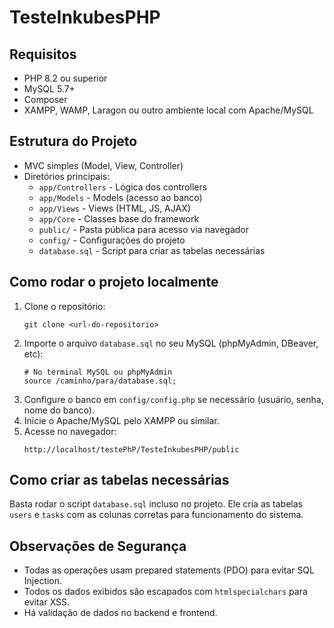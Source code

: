 # TesteInkubesPHP

## Requisitos
- PHP 8.2 ou superior
- MySQL 5.7+
- Composer
- XAMPP, WAMP, Laragon ou outro ambiente local com Apache/MySQL

## Estrutura do Projeto
- MVC simples (Model, View, Controller)
- Diretórios principais:
  - `app/Controllers` - Lógica dos controllers
  - `app/Models` - Models (acesso ao banco)
  - `app/Views` - Views (HTML, JS, AJAX)
  - `app/Core` - Classes base do framework
  - `public/` - Pasta pública para acesso via navegador
  - `config/` - Configurações do projeto
  - `database.sql` - Script para criar as tabelas necessárias

## Como rodar o projeto localmente

1. Clone o repositório:
   ```
   git clone <url-do-repositorio>
   ```
2. Importe o arquivo `database.sql` no seu MySQL (phpMyAdmin, DBeaver, etc):
   ```
   # No terminal MySQL ou phpMyAdmin
   source /caminho/para/database.sql;
   ```
3. Configure o banco em `config/config.php` se necessário (usuário, senha, nome do banco).
4. Inicie o Apache/MySQL pelo XAMPP ou similar.
5. Acesse no navegador:
   ```
   http://localhost/testePhP/TesteInkubesPHP/public
   ```

## Como criar as tabelas necessárias

Basta rodar o script `database.sql` incluso no projeto. Ele cria as tabelas `users` e `tasks` com as colunas corretas para funcionamento do sistema.

## Observações de Segurança
- Todas as operações usam prepared statements (PDO) para evitar SQL Injection.
- Todos os dados exibidos são escapados com `htmlspecialchars` para evitar XSS.
- Há validação de dados no backend e frontend.
